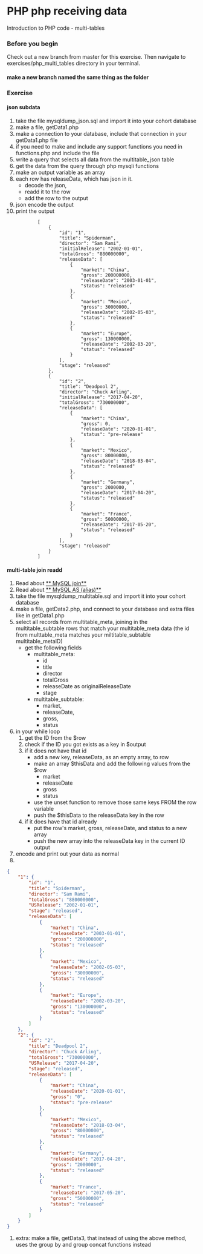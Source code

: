 # PHP php receiving data

Introduction to PHP code - multi-tables

### Before you begin

Check out a new branch from master for this exercise.  Then navigate to exercises/php_multi_tables directory in your terminal.
#### make a new branch named the same thing as the folder

### Exercise

#### json subdata
1. take the file mysqldump_json.sql and import it into your cohort database
1. make a file, getData1.php
1. make a connection to your database, include that connection in your getData1.php file
1. if you need to make and include any support functions you need in functions.php and include the file
1. write a query that selects all data from the multitable_json table
1. get the data from the query through php mysqli functions
1. make an output variable as an array
1. each row has releaseData, which has json in it.
    * decode the json,
    * readd it to the row
    * add the row to the output
1. json encode the output
1. print the output
    ```
            [
                {
                    "id": "1",
                    "title": "Spiderman",
                    "director": "Sam Rami",
                    "initialRelease": "2002-01-01",
                    "totalGross": "880000000",
                    "releaseData": [
                        {
                            "market": "China",
                            "gross": 200000000,
                            "releaseDate": "2003-01-01",
                            "status": "released"
                        },
                        {
                            "market": "Mexico",
                            "gross": 30000000,
                            "releaseDate": "2002-05-03",
                            "status": "released"
                        },
                        {
                            "market": "Europe",
                            "gross": 130000000,
                            "releaseDate": "2002-03-20",
                            "status": "released"
                        }
                    ],
                    "stage": "released"
                },
                {
                    "id": "2",
                    "title": "Deadpool 2",
                    "director": "Chuck Arling",
                    "initialRelease": "2017-04-20",
                    "totalGross": "730000000",
                    "releaseData": [
                        {
                            "market": "China",
                            "gross": 0,
                            "releaseDate": "2020-01-01",
                            "status": "pre-release"
                        },
                        {
                            "market": "Mexico",
                            "gross": 80000000,
                            "releaseDate": "2018-03-04",
                            "status": "released"
                        },
                        {
                            "market": "Germany",
                            "gross": 2000000,
                            "releaseDate": "2017-04-20",
                            "status": "released"
                        },
                        {
                            "market": "France",
                            "gross": 50000000,
                            "releaseDate": "2017-05-20",
                            "status": "released"
                        }
                    ],
                    "stage": "released"
                }
            ]       
    ```


#### multi-table join readd
1. Read about [** MySQL join**](https://dev.mysql.com/doc/refman/8.0/en/join.html)
1. Read about [** MySQL AS (alias)**](https://www.w3schools.com/sql/sql_alias.asp)
1. take the file mysqldump_multitable.sql and import it into your cohort database
1. make a file, getData2.php, and connect to your database and extra files like in getData1.php
1. select all records from multitable_meta, joining in the multitable_subtable rows that match your multitable_meta data (the id from multtable_meta matches your miltitable_subtable multitable_metaID)
    * get the following fields
        * multitable_meta:
            * id
            * title
            * director
            * totalGross
            * releaseDate as originalReleaseDate
            * stage
        * multitable_subtable:
            * market, 
            * releaseDate,
            * gross, 
            * status
1. in your while loop
    1. get the ID from the $row
    1. check if the ID you got exists as a key in $output
    1. if it does not have that id
        * add a new key, releaseData, as an empty array, to row
        * make an array $thisData and add the following values from the $row
            * market
            * releaseDate
            * gross
            * status
        * use the unset function to remove those same keys FROM the row variable
        * push the $thisData to the releaseData key in the row
    1. if it does have that id already
        * put the row's market, gross, releaseDate, and status to a new array
        * push the new array into the releaseData key in the current ID output
1. encode and print out your data as normal
1. 
```json
{
    "1": {
        "id": "1",
        "title": "Spiderman",
        "director": "Sam Rami",
        "totalGross": "880000000",
        "USRelease": "2002-01-01",
        "stage": "released",
        "releaseData": [
            {
                "market": "China",
                "releaseDate": "2003-01-01",
                "gross": "200000000",
                "status": "released"
            },
            {
                "market": "Mexico",
                "releaseDate": "2002-05-03",
                "gross": "30000000",
                "status": "released"
            },
            {
                "market": "Europe",
                "releaseDate": "2002-03-20",
                "gross": "130000000",
                "status": "released"
            }
        ]
    },
    "2": {
        "id": "2",
        "title": "Deadpool 2",
        "director": "Chuck Arling",
        "totalGross": "730000000",
        "USRelease": "2017-04-20",
        "stage": "released",
        "releaseData": [
            {
                "market": "China",
                "releaseDate": "2020-01-01",
                "gross": "0",
                "status": "pre-release"
            },
            {
                "market": "Mexico",
                "releaseDate": "2018-03-04",
                "gross": "80000000",
                "status": "released"
            },
            {
                "market": "Germany",
                "releaseDate": "2017-04-20",
                "gross": "2000000",
                "status": "released"
            },
            {
                "market": "France",
                "releaseDate": "2017-05-20",
                "gross": "50000000",
                "status": "released"
            }
        ]
    }
}
```
1. extra: make a file, getData3, that instead of using the above method, uses the group by and group concat functions instead
